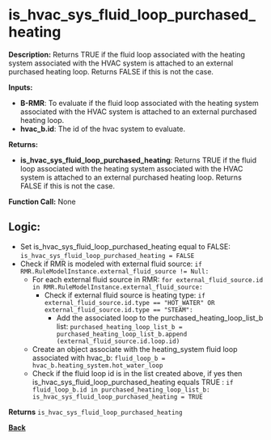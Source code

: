 # is_hvac_sys_fluid_loop_purchased_heating  

**Description:** Returns TRUE if the fluid loop associated with the heating system associated with the HVAC system is attached to an external purchased heating loop. Returns FALSE if this is not the case.   

**Inputs:**  
- **B-RMR**: To evaluate if the fluid loop associated with the heating system associated with the HVAC system is attached to an external purchased heating loop.   
- **hvac_b.id**: The id of the hvac system to evaluate.  

**Returns:**  
- **is_hvac_sys_fluid_loop_purchased_heating**: Returns TRUE if the fluid loop associated with the heating system associated with the HVAC system is attached to an external purchased heating loop. Returns FALSE if this is not the case.   
 
**Function Call:** None  

## Logic:   
- Set is_hvac_sys_fluid_loop_purchased_heating equal to FALSE: `is_hvac_sys_fluid_loop_purchased_heating = FALSE`  
- Check if RMR is modeled with external fluid source: `if RMR.RuleModelInstance.external_fluid_source != Null:`  
    - For each external fluid source in RMR: `for external_fluid_source.id in RMR.RuleModelInstance.external_fluid_source:`  
        - Check if external fluid source is heating type: `if external_fluid_source.id.type == "HOT_WATER" OR external_fluid_source.id.type == "STEAM":`    
            - Add the associated loop to the purchased_heating_loop_list_b list: `purchased_heating_loop_list_b = purchased_heating_loop_list_b.append (external_fluid_source.id.loop.id)`   
    - Create an object associate with the heating_system fluid loop associated with hvac_b: `fluid_loop_b = hvac_b.heating_system.hot_water_loop`
    - Check if the fluid loop id is in the list created above, if yes then is_hvac_sys_fluid_loop_purchased_heating equals TRUE  : `if fluid_loop_b.id in purchased_heating_loop_list_b: is_hvac_sys_fluid_loop_purchased_heating = TRUE`  

**Returns** `is_hvac_sys_fluid_loop_purchased_heating`  



**[Back](../../../_toc.md)**